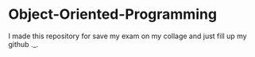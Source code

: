 # Object-Oriented-Programming
I made this repository for save my exam on my collage and just fill up my github ._.
